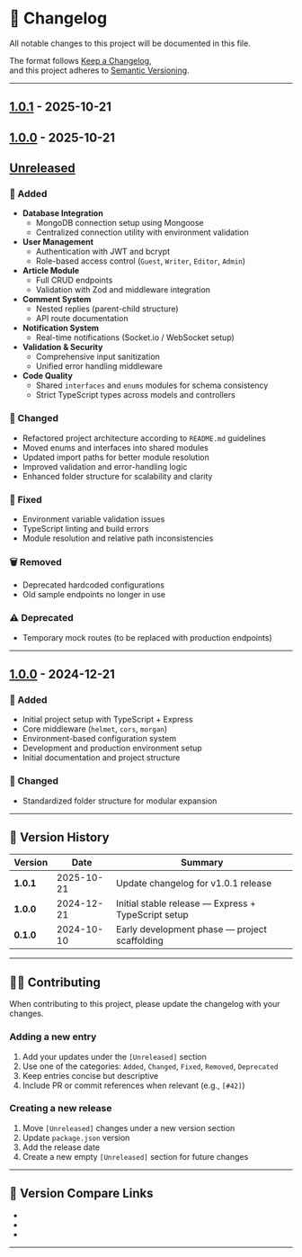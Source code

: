 # 📘 Changelog

All notable changes to this project will be documented in this file.

The format follows [Keep a Changelog](https://keepachangelog.com/en/1.0.0/),  
and this project adheres to [Semantic Versioning](https://semver.org/spec/v2.0.0.html).

---

## [1.0.1] - 2025-10-21

## [1.0.0] - 2025-10-21

## [Unreleased]

### 🚀 Added

- **Database Integration**
  - MongoDB connection setup using Mongoose
  - Centralized connection utility with environment validation
- **User Management**
  - Authentication with JWT and bcrypt
  - Role-based access control (`Guest`, `Writer`, `Editor`, `Admin`)
- **Article Module**
  - Full CRUD endpoints
  - Validation with Zod and middleware integration
- **Comment System**
  - Nested replies (parent-child structure)
  - API route documentation
- **Notification System**
  - Real-time notifications (Socket.io / WebSocket setup)
- **Validation & Security**
  - Comprehensive input sanitization
  - Unified error handling middleware
- **Code Quality**
  - Shared `interfaces` and `enums` modules for schema consistency
  - Strict TypeScript types across models and controllers

### 🧩 Changed

- Refactored project architecture according to `README.md` guidelines
- Moved enums and interfaces into shared modules
- Updated import paths for better module resolution
- Improved validation and error-handling logic
- Enhanced folder structure for scalability and clarity

### 🐞 Fixed

- Environment variable validation issues
- TypeScript linting and build errors
- Module resolution and relative path inconsistencies

### 🗑️ Removed

- Deprecated hardcoded configurations
- Old sample endpoints no longer in use

### ⚠️ Deprecated

- Temporary mock routes (to be replaced with production endpoints)

---

## [1.0.0] - 2024-12-21

### 🚀 Added

- Initial project setup with TypeScript + Express
- Core middleware (`helmet`, `cors`, `morgan`)
- Environment-based configuration system
- Development and production environment setup
- Initial documentation and project structure

### 🧩 Changed

- Standardized folder structure for modular expansion

---

## 🧱 Version History

| Version   | Date       | Summary                                             |
| --------- | ---------- | --------------------------------------------------- |
| **1.0.1** | 2025-10-21 | Update changelog for v1.0.1 release                 |
| **1.0.0** | 2024-12-21 | Initial stable release — Express + TypeScript setup |
| **0.1.0** | 2024-10-10 | Early development phase — project scaffolding       |

---

## 🧑‍💻 Contributing

When contributing to this project, please update the changelog with your changes.

### Adding a new entry

1. Add your updates under the `[Unreleased]` section
2. Use one of the categories: `Added`, `Changed`, `Fixed`, `Removed`, `Deprecated`
3. Keep entries concise but descriptive
4. Include PR or commit references when relevant (e.g., `[#42]`)

### Creating a new release

1. Move `[Unreleased]` changes under a new version section
2. Update `package.json` version
3. Add the release date
4. Create a new empty `[Unreleased]` section for future changes

---

## 🔗 Version Compare Links

- [Unreleased]: https://github.com/your-org/your-repo/compare/v1.0.1...HEAD
- [1.0.1]: https://github.com/your-org/your-repo/releases/tag/v1.0.1
- [1.0.0]: https://github.com/your-org/your-repo/releases/tag/v1.0.0

---
